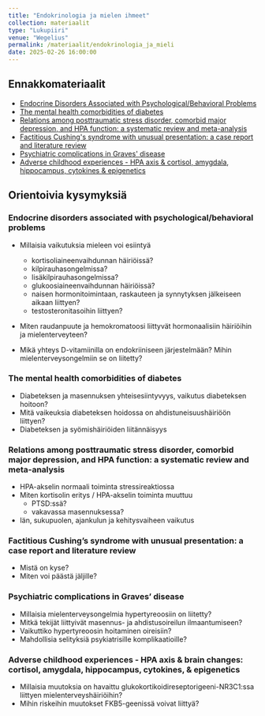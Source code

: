 ```yaml
---
title: "Endokrinologia ja mielen ihmeet"
collection: materiaalit
type: "Lukupiiri"
venue: "Wegelius"
permalink: /materiaalit/endokrinologia_ja_mieli
date: 2025-02-26 16:00:00
---
```

## Ennakkomateriaalit
- [Endocrine Disorders Associated with
Psychological/Behavioral Problems](https://academic-oup-com.libproxy.helsinki.fi/edited-volume/28102/chapter/212209690)
- [The mental health comorbidities of diabetes](https://pmc.ncbi.nlm.nih.gov/articles/PMC4439400/)
- [Relations among posttraumatic stress disorder, comorbid major depression, and HPA function: a systematic review and meta-analysis](https://pmc.ncbi.nlm.nih.gov/articles/PMC3340453/)
- [Factitious Cushing's syndrome with unusual presentation: a case report and literature review](https://pmc.ncbi.nlm.nih.gov/articles/PMC10406003/)
- [Psychiatric complications in Graves' disease](https://pmc.ncbi.nlm.nih.gov/articles/PMC10895301/)
- [Adverse childhood experiences - HPA axis & cortisol, amygdala, hippocampus, cytokines & epigenetics](https://open.spotify.com/episode/4JAZTJ86Nc9ZVyw1APIAjA?si=dae20d42df344814)

## Orientoivia kysymyksiä
### Endocrine disorders associated with psychological/behavioral problems
- Millaisia vaikutuksia mieleen voi esiintyä
    - kortisoliaineenvaihdunnan häiriöissä?
    - kilpirauhasongelmissa?
    - lisäkilpirauhasongelmissa?
    - glukoosiaineenvaihdunnan häiriöissä?
    - naisen hormonitoimintaan, raskauteen ja synnytyksen jälkeiseen aikaan liittyen?
    - testosteronitasoihin liittyen?

- Miten raudanpuute ja hemokromatoosi liittyvät hormonaalisiin häiriöihin ja mielenterveyteen? 
- Mikä yhteys D-vitamiinilla on endokriiniseen järjestelmään? Mihin mielenterveysongelmiin se on liitetty? 

### The mental health comorbidities of diabetes
- Diabeteksen ja masennuksen yhteisesiintyvyys, vaikutus diabeteksen hoitoon?
- Mitä vaikeuksia diabeteksen hoidossa on ahdistuneisuushäiriöön liittyen?
- Diabeteksen ja syömishäiriöiden liitännäisyys

### Relations among posttraumatic stress disorder, comorbid major depression, and HPA function: a systematic review and meta-analysis
- HPA-akselin normaali toiminta stressireaktiossa
- Miten kortisolin eritys / HPA-akselin toiminta muuttuu
    - PTSD:ssä?
    - vakavassa masennuksessa?
- Iän, sukupuolen, ajankulun ja kehitysvaiheen vaikutus

### Factitious Cushing’s syndrome with unusual presentation: a case report and literature review
- Mistä on kyse?
- Miten voi päästä jäljille?

### Psychiatric complications in Graves’ disease
- Millaisia mielenterveysongelmia hypertyreoosiin on liitetty?
- Mitkä tekijät liittyivät masennus- ja ahdistusoireilun ilmaantumiseen?
- Vaikuttiko hypertyreoosin hoitaminen oireisiin? 
- Mahdollisia selityksiä psykiatrisille komplikaatioille?

### Adverse childhood experiences - HPA axis & brain changes: cortisol, amygdala, hippocampus, cytokines, & epigenetics
- Millaisia muutoksia on havaittu glukokortikoidireseptorigeeni-NR3C1:ssa liittyen mielenterveyshäiriöihin?
- Mihin riskeihin muutokset FKB5-geenissä voivat liittyä?

